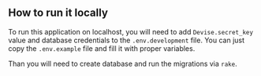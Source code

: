 ## How to run it locally

To run this application on localhost, you will need to
add `Devise.secret_key` value and database credentials
to the `.env.development` file. You can just copy the
`.env.example` file and fill it with proper variables.

Than you will need to create database and run the migrations
via `rake`.
